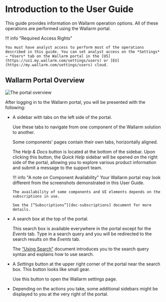[img-wallarm-portal-overview]:  ../images/user-guides/dashboard/dashboard.png

[link-wallarm-console]:     https://my.wallarm.com/settings/users

[doc-use-search]:           search-and-filters/use-search.md
[doc-subscriptions]:        ../about-wallarm/subscription-plans.md


# Introduction to the User Guide

This guide provides information on Wallarm operation options. All of these operations are performed using the Wallarm portal.

!!! info "Required Access Rights"

    You must have analyst access to perform most of the operations described in this guide. You can set analyst access on the *Settings* → *Users* tab on the Wallarm portal in the [US](https://us1.my.wallarm.com/settings/users) or [EU](https://my.wallarm.com/settings/users) cloud.

##  Wallarm Portal Overview

![The portal overview][img-wallarm-portal-overview]

After logging in to the Wallarm portal, you will be presented with the following:
*   A sidebar with tabs on the left side of the portal.

    Use these tabs to navigate from one component of the Wallarm solution to another.
    
    Some components' pages contain their own tabs, horizontally aligned.
    
    The *Help & Docs* button is located at the bottom of the sidebar. Upon clicking this button, the *Quick Help* sidebar will be opened on the right side of the portal, allowing you to explore various product information and submit a message to the support team.
    
    !!! info "A note on Component Availability"
        Your Wallarm portal may look different from the screenshots demonstrated in this User Guide.
        
        The availability of some components and UI elements depends on the subscriptions in use.
        
        See the [“Subscriptions”][doc-subscriptions] document for more details.
    
*   A search box at the top of the portal.

    This search box is available everywhere in the portal except for the *Events* tab. Type in a search query and you will be redirected to the search results on the *Events* tab. 

    The [“Using Search”][doc-use-search] document introduces you to the search query syntax and explains how to use search.

*   A *Settings* button at the upper right corner of the portal near the search box. This button looks like small gear.

    Use this button to open the Wallarm settings page.
    
*   Depending on the actions you take, some additional sidebars might be displayed to you at the very right of the portal.     

<!-- ## Demo videos

<div class="video-wrapper">
  <iframe width="1280" height="720" src="https://www.youtube.com/embed/R8v9npJAXSo" frameborder="0" allow="accelerometer; autoplay; encrypted-media; gyroscope; picture-in-picture" allowfullscreen></iframe>
</div> -->